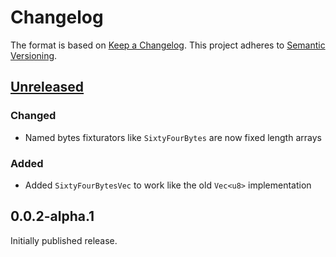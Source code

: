 # Changelog
The format is based on [Keep a Changelog](https://keepachangelog.com/en/1.0.0/).
This project adheres to [Semantic Versioning](https://semver.org/spec/v2.0.0.html).

## [Unreleased]

### Changed
- Named bytes fixturators like `SixtyFourBytes` are now fixed length arrays

### Added
- Added `SixtyFourBytesVec` to work like the old `Vec<u8>` implementation

## 0.0.2-alpha.1
Initially published release.


[Unreleased]: https://github.com/holochain/holochain/compare/fixt-v0.0.2-alpha.1...HEAD
